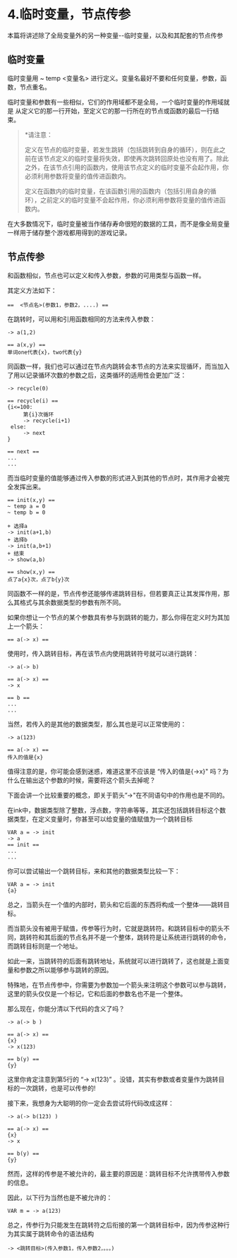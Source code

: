 # 4.临时变量，节点传参

本篇将讲述除了全局变量外的另一种变量--临时变量，以及和其配套的节点传参



## 临时变量

临时变量用  ~ temp <变量名>  进行定义。变量名最好不要和任何变量，参数，函数，节点重名。

临时变量和参数有一些相似，它们的作用域都不是全局，一个临时变量的作用域就是  从定义它的那一行开始，至定义它的那一行所在的节点或函数的最后一行结束。

> *请注意：
>
> 定义在节点的临时变量，若发生跳转（包括跳转到自身的循环），则在此之前在该节点定义的临时变量将失效，即使再次跳转回原处也没有用了。除此之外，在该节点引用的函数内，使用该节点定义的临时变量不会起作用，你必须利用参数将变量的值传进函数内。
>
> 定义在函数内的临时变量，在该函数引用的函数内（包括引用自身的循环），之前定义的临时变量不会起作用，你必须利用参数将变量的值传进函数内。

在大多数情况下，临时变量被当作储存寿命很短的数据的工具，而不是像全局变量一样用于储存整个游戏都用得到的游戏记录。

## 节点传参

和函数相似，节点也可以定义和传入参数，参数的可用类型与函数一样。

其定义方法如下：

```
==  <节点名>(参数1，参数2，....) ==
```

在跳转时，可以用和引用函数相同的方法来传入参数：

```
-> a(1,2)

== a(x,y) ==
单词one代表{x}，two代表{y}

```

同函数一样，我们也可以通过在节点内跳转会本节点的方法来实现循环，而当加入了用以记录循环次数的参数之后，这类循环的适用性会更加广泛：

```
-> recycle(0)

== recycle(i) ==
{i<=100:
     第{i}次循环
     -> recycle(i+1)
 else:
     -> next
}

== next ==
...
...
```



而当临时变量的值能够通过传入参数的形式进入到其他的节点时，其作用才会被完全发挥出来。

```
== init(x,y) ==
~ temp a = 0
~ temp b = 0

+ 选择a
-> init(a+1,b)
+ 选择b
-> init(a,b+1)
+ 结束
-> show(a,b)

== show(x,y) ==
点了a{x}次，点了b{y}次

```



同函数不一样的是，节点传参还能够传递跳转目标，但若要真正让其发挥作用，那么其格式与其余数据类型的参数有所不同。

如果你想让一个节点的某个参数具有参与到跳转的能力，那么你得在定义时为其加上一个箭头：

```
== a(-> x) ==
```

使用时，传入跳转目标，再在该节点内使用跳转符号就可以进行跳转：

```
-> a(-> b)

== a(-> x) ==
-> x

== b ==
...
...
```

当然，若传入的是其他的数据类型，那么其也是可以正常使用的：

```
-> a(123)

== a(-> x) ==
传入的值是{x}

```



值得注意的是，你可能会感到迷惑，难道这里不应该是 “传入的值是{->x}" 吗？为什么在输出这个参数的时候，需要将这个箭头去掉呢？

下面会讲一个比较重要的概念，即关于箭头”->"在不同语句中的作用也是不同的。



在ink中，数据类型除了整数，浮点数，字符串等等，其实还包括跳转目标这个数据类型，在定义变量时，你甚至可以给变量的值赋值为一个跳转目标

```
VAR a = -> init
-> a
== init ==
...
...
```

你可以尝试输出一个跳转目标，来和其他的数据类型比较一下：

```
VAR a = -> init
{a}
```

总之，当箭头在一个值的内部时，箭头和它后面的东西将构成一个整体——跳转目标。



而当箭头没有被用于赋值，传参等行为时，它就是跳转符。和跳转目标中的箭头不同，跳转符和其后面的节点名并不是一个整体，跳转符是让系统进行跳转的命令，而跳转目标则是一个地址。

如此一来，当跳转符的后面有跳转地址，系统就可以进行跳转了，这也就是上面变量和参数之所以能够参与跳转的原因。



特殊地，在节点传参中，你需要为参数加一个箭头来注明这个参数可以参与跳转，这里的箭头仅仅是一个标记，它和后面的参数名也不是一个整体。



那么现在，你能分清以下代码的含义了吗？

```
-> a(-> b )

== a(-> x) ==
{x}
-> x(123)

== b(y) ==
{y}
```

这里你肯定注意到第5行的 “-> x(123)” 。没错，其实有参数或者变量作为跳转目标的一次跳转，也是可以传参的!



接下来，我想身为大聪明的你一定会去尝试将代码改成这样：

```
-> a(-> b(123) )

== a(-> x) ==
{x}
-> x

== b(y) ==
{y}
```

然而，这样的传参是不被允许的，最主要的原因是：跳转目标不允许携带传入参数的信息。

因此，以下行为当然也是不被允许的：

```
VAR m = -> a(123)
```

总之，传参行为只能发生在跳转符之后衔接的第一个跳转目标中，因为传参这种行为其实属于跳转命令的语法结构

```
-> <跳转目标>(传入参数1，传入参数2，。。。)
```



